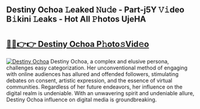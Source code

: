 ## Destiny Ochoa 𝙻eaked 𝙽u𝚍e - Part-j5Y 𝚅𝚒deo B𝚒kini 𝙻eaks - Hot All 𝙿hotos UjeHA

# <h2><a href="http://ld5qeh.urlbe.top/?page=Destiny+Ochoa">🔗🔗👉👉 Destiny Ochoa P𝚑oto𝚜Vid𝚎o</a></h2>

[![Destiny Ochoa](https://i.imgur.com/eBuTRDB.gif)](http://ld5qeh.urlbe.top/?page=Destiny+Ochoa)
Destiny Ochoa, a complex and elusive persona, challenges easy categorization. Her unconventional method of engaging with online audiences has allured and offended followers, stimulating debates on consent, artistic expression, and the essence of virtual communities. Regardless of her future endeavors, her influence on the digital realm is undeniable. With an unwavering spirit and undeniable allure, Destiny Ochoa influence on digital media is groundbreaking.
